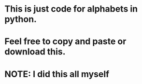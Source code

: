 # This is just code for alphabets in python.
# Feel free to copy and paste or download this.
# NOTE: I did this all myself
